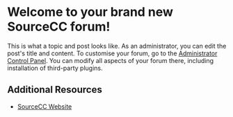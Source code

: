 # Welcome to your brand new SourceCC forum!

This is what a topic and post looks like. As an administrator, you can edit the post\'s title and content.
To customise your forum, go to the [Administrator Control Panel](../../admin). You can modify all aspects of your forum there, including installation of third-party plugins.

## Additional Resources

* [SourceCC Website](https://sourcecc.cn)
